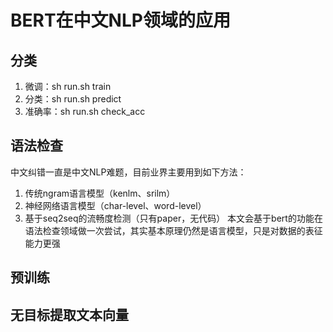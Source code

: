 # BERT在中文NLP领域的应用

## 分类
1. 微调：sh run.sh train
2. 分类：sh run.sh predict
3. 准确率：sh run.sh check_acc

## 语法检查
中文纠错一直是中文NLP难题，目前业界主要用到如下方法：  
1. 传统ngram语言模型（kenlm、srilm）
2. 神经网络语言模型（char-level、word-level）
3. 基于seq2seq的流畅度检测（只有paper，无代码）
本文会基于bert的功能在语法检查领域做一次尝试，其实基本原理仍然是语言模型，只是对数据的表征能力更强

## 预训练
## 无目标提取文本向量